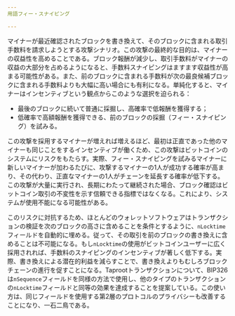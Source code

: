 ```yaml
---
用語フィー・スナイピング

---
```

マイナーが最近確認されたブロックを書き換えて、そのブロックに含まれる取引手数料を請求しようとする攻撃シナリオ。この攻撃の最終的な目的は、マイナーの収益性を高めることである。ブロック報酬が減少し、取引手数料がマイナーの収益の大部分を占めるようになると、手数料スナイピングはますます収益性が高まる可能性がある。また、前のブロックに含まれる手数料が次の最良候補ブロックに含まれる手数料よりも大幅に高い場合にも有利になる。単純化すると、マイナーはインセンティブという観点からこのような選択を迫られる：


- 最後のブロックに続いて普通に採掘し、高確率で低報酬を獲得する；
- 低確率で高額報酬を獲得できる、前のブロックの採掘（フィー・スナイピング）を試みる。

この攻撃を採用するマイナーが増えれば増えるほど、最初は正直であった他のマイナーも同じことをするインセンティブが働くため、この攻撃はビットコインのシステムにリスクをもたらす。実際、フィー・スナイピングを試みるマイナーに新しいマイナーが加わるたびに、攻撃するマイナーの1人が成功する確率が高まり、その代わり、正直なマイナーの1人がチェーンを延長する確率が低下する。この攻撃が大量に実行され、長期にわたって継続された場合、ブロック確認はビットコイン取引の不変性を示す信頼できる指標ではなくなる。これにより、システムが使用不能になる可能性がある。

このリスクに対抗するため、ほとんどのウォレットソフトウェアはトランザクションの検証を次のブロックの高さに含めることを条件とするように、`nLocktime`フィールドを自動的に埋める。従って、その取引を前のブロックの書き換えに含めることは不可能になる。もし`nLocktime`の使用がビットコインユーザーに広く採用されれば、手数料のスナイピングのインセンティブが著しく低下する。実際、書き換えによる潜在的利益を減らすことで、書き換えよりもむしろブロックチェーンの進行を促すことになる。Taprootトランザクションについて、BIP326は`nSequence`フィールドを同様の方法で使用し、他のタイプのトランザクションの`nLocktime`フィールドと同等の効果を達成することを提案している。この使い方は、同じフィールドを使用する第2層のプロトコルのプライバシーも改善することになり、一石二鳥である。